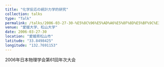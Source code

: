 ```yaml
---
title: "化学反応の統計力学的研究"
collection: talks
type: "Talk"
permalink: /talks/2006-03-27-30-%E5%8C%96%E5%AD%A6%E5%8F%8D%E5%BF%9C%E3%81%AE%E7%B5%B1%E8%A8%88%E5%8A%9B%E5%AD%A6%E7%9A%84%E7%A0%94%E7%A9%B6
venue: "愛媛大学、松山大学"
date: 2006-03-27-30
location: "愛媛県松山市"
latitude: "33.8498425"
longitude: "132.7691153"
---
```


2006年日本物理学会第61回年次大会
